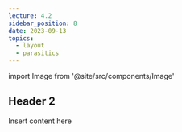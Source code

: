 ```yaml
---
lecture: 4.2
sidebar_position: 8
date: 2023-09-13
topics:
  - layout
  - parasitics
---
```

import Image from '@site/src/components/Image'

## Header 2
Insert content here